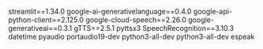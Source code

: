 streamlit==1.34.0
google-ai-generativelanguage==0.4.0
google-api-python-client==2.125.0
google-cloud-speech==2.26.0
google-generativeai==0.3.1
gTTS==2.5.1
pyttsx3
SpeechRecognition==3.10.3
datetime
pyaudio
portaudio19-dev python3-all-dev
python3-all-dev
espeak

